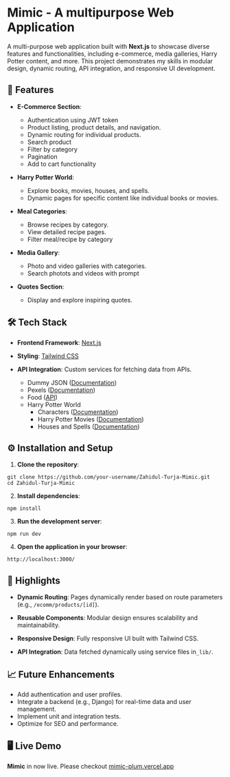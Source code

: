 # Mimic - A multipurpose Web Application

A multi-purpose web application built with **Next.js** to showcase diverse features and functionalities, including e-commerce, media galleries, Harry Potter content, and more. This project demonstrates my skills in modular design, dynamic routing, API integration, and responsive UI development.

## 🚀 Features

- **E-Commerce Section**:

  - Authentication using JWT token
  - Product listing, product details, and navigation.
  - Dynamic routing for individual products.
  - Search product
  - Filter by category
  - Pagination
  - Add to cart functionality

- **Harry Potter World**:

  - Explore books, movies, houses, and spells.
  - Dynamic pages for specific content like individual books or movies.

- **Meal Categories**:

  - Browse recipes by category.
  - View detailed recipe pages.
  - Filter meal/recipe by category

- **Media Gallery**:

  - Photo and video galleries with categories.
  - Search photots and videos with prompt

- **Quotes Section**:
  - Display and explore inspiring quotes.

## 🛠️ Tech Stack

- **Frontend Framework**: [Next.js](https://nextjs.org/)
- **Styling**: [Tailwind CSS](https://tailwindcss.com/)
- **API Integration**: Custom services for fetching data from APIs.

  - Dummy JSON ([Documentation](https://dummyjson.com/))
  - Pexels ([Documentation](https://www.pexels.com/api/documentation/))
  - Food ([API](https://www.themealdb.com/api.php))
  - Harry Potter World
    - Characters ([Documentation](https://hp-api.onrender.com/))
    - Harry Potter Movies ([Documentation](https://api.potterdb.com/v1/movies))
    - Houses and Spells ([Documentation](https://github.com/fedeperin/potterapi?tab=readme-ov-file))

<!-- ## 📂 Directory Structure

```markdown
├── Zahidul-Turja-Mimic/
│ ├── README.md
│ ├── jsconfig.json
│ ├── next.config.mjs
│ ├── package.json
│ ├── postcss.config.mjs
│ ├── tailwind.config.js
│ ├── .eslintrc.json
│ ├── .prettierrc
│ ├── app/
│ │ ├── layout.js
│ │ ├── page.js
│ │ ├── \_components/
│ │ │ ├── BoundingBox.js
│ │ │ ├── CategoryItem.js
│ │ │ ├── Header.js
│ │ │ ├── Navigation.js
│ │ │ ├── Row.js
│ │ │ ├── Sidebar.js
│ │ │ ├── Spinner.js
│ │ │ ├── ecomm/
│ │ │ │ ├── AuthButtons.js
│ │ │ │ ├── HeaderSection.js
│ │ │ │ ├── Login.js
│ │ │ │ ├── NavBar.js
│ │ │ │ ├── NavProfileInfo.js
│ │ │ │ ├── ProductHighlightsRow.js
│ │ │ │ ├── ProductImages.js
│ │ │ │ ├── ProductPage.js
│ │ │ │ ├── ProductsList.js
│ │ │ │ ├── Reviews.js
│ │ │ │ └── SearchInput.js
│ │ │ ├── harry-potter/
│ │ │ │ ├── BooksPage.js
│ │ │ │ ├── CharacterPage.js
│ │ │ │ ├── Filters.js
│ │ │ │ ├── HarryPotterLayout.js
│ │ │ │ ├── HousePage.js
│ │ │ │ ├── HousesContainer.js
│ │ │ │ ├── ItemCard.js
│ │ │ │ ├── MoviesPage.js
│ │ │ │ ├── SpellsContainer-v1.js
│ │ │ │ ├── SpellsContainer.js
│ │ │ │ └── SpellsPage.js
│ │ │ ├── meal/
│ │ │ │ └── MealCategoryPage.js
│ │ │ ├── media-gallery/
│ │ │ │ ├── categories.js
│ │ │ │ ├── gallery.js
│ │ │ │ ├── photos.js
│ │ │ │ └── videos.js
│ │ │ └── quotes/
│ │ │ └── QuotesPage.js
│ │ ├── \_lib/
│ │ │ ├── categories.js
│ │ │ ├── dummy-data.js
│ │ │ ├── ecomm-services.js
│ │ │ ├── harry-potter-services.js
│ │ │ ├── meal-services.js
│ │ │ ├── pexels-api.js
│ │ │ └── quotes-services.js
│ │ ├── \_styles/
│ │ │ └── globals.css
│ │ ├── \_utils/
│ │ │ ├── constants.js
│ │ │ └── fonts/
│ │ │ └── fonts.js
│ │ ├── ecomm/
│ │ │ ├── page.js
│ │ │ └── products/
│ │ │ ├── page.js
│ │ │ └── [id]/
│ │ │ └── page.js
│ │ ├── food/
│ │ │ ├── page.js
│ │ │ └── [category]/
│ │ │ ├── page.js
│ │ │ └── [recipeId]/
│ │ │ └── page.js
│ │ ├── harry-potter-world/
│ │ │ ├── page.js
│ │ │ ├── books/
│ │ │ │ ├── page.js
│ │ │ │ └── [slug]/
│ │ │ │ └── page.js
│ │ │ ├── houses/
│ │ │ │ └── page.js
│ │ │ ├── movies/
│ │ │ │ ├── page.js
│ │ │ │ └── [slug]/
│ │ │ │ └── page.js
│ │ │ └── spells/
│ │ │ └── page.js
│ │ ├── media-gallery/
│ │ │ └── page.js
│ │ ├── movies/
│ │ │ └── page.js
│ │ ├── quotes/
│ │ │ └── page.js
│ │ └── social/
│ │ └── page.js
│ └── public/
│ ├── data.js
│ ├── avatar/
│ │ └── vecteezy_user-profile-avatar_11209565.eps
│ ├── ecomm/
│ └── harry-potter-world/
``` -->

## ⚙️ Installation and Setup

1. **Clone the repository**:

```
git clone https://github.com/your-username/Zahidul-Turja-Mimic.git
cd Zahidul-Turja-Mimic
```

2. **Install dependencies**:

```
npm install
```

3. **Run the development server**:

```
npm run dev
```

4. **Open the application in your browser**:

```
http://localhost:3000/
```

## 🌟 Highlights

- **Dynamic Routing**:
  Pages dynamically render based on route parameters (e.g., `/ecomm/products/[id]`).

- **Reusable Components**:
  Modular design ensures scalability and maintainability.

- **Responsive Design**:
  Fully responsive UI built with Tailwind CSS.

- **API Integration**:
  Data fetched dynamically using service files in`_lib/`.

## 📈 Future Enhancements

- Add authentication and user profiles.
- Integrate a backend (e.g., Django) for real-time data and user management.
- Implement unit and integration tests.
- Optimize for SEO and performance.

## 🖥️ Live Demo

**Mimic** in now live. Please checkout [mimic-plum.vercel.app](https://mimic-plum.vercel.app/)
